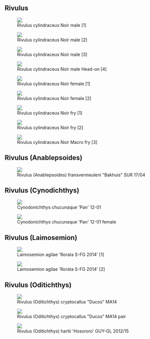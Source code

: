## Rivulus

<figure>
  <img src="https://thekillifish.net/index_ATTACHMENTS/20250923-cylindraceus_male_8236_OK.jpg" />
  <figcaption>Rivulus cylindraceus Noir male [1]</figcaption>
</figure>

<figure>
  <img src="https://thekillifish.net/index_ATTACHMENTS/DSC_0795_cylindraceus_LR.jpg" />
  <figcaption>Rivulus cylindraceus Noir male [2]</figcaption>
</figure>

<figure>
  <img src="https://thekillifish.net/index_ATTACHMENTS/20221204-DSC_8189-Enhanced-NR.jpg" />
  <figcaption>Rivulus cylindraceus Noir male [3] </figcaption>
</figure>

<figure>
  <img src="https://thekillifish.net/index_ATTACHMENTS/Riv_cylindraceus_headon.jpeg" />
  <figcaption>Rivulus cylindraceus Noir male Head-on [4] </figcaption>
</figure>


<figure>
  <img src="https://thekillifish.net/index_ATTACHMENTS/20250923-cylindraceus_female_8196_GOOD.jpg" />
  <figcaption>Rivulus cylindraceus Noir female [1]</figcaption>
</figure>

<figure>
  <img src="https://thekillifish.net/index_ATTACHMENTS/DSC_0876_cylindraceus_female_LR.jpg" />
  <figcaption>Rivulus cylindraceus Noir female [2]</figcaption>
</figure>

<figure>
  <img src="https://thekillifish.net/index_ATTACHMENTS/riv_cylindraceus_fry.jpeg" />
  <figcaption>Rivulus cylindraceus Noir fry [1]</figcaption>
</figure>

<figure>
  <img src="https://thekillifish.net/index_ATTACHMENTS/riv_cylindraceus_fry2.jpeg" />
  <figcaption>Rivulus cylindraceus Noir fry [2]</figcaption>
</figure>

<figure>
  <img src="https://thekillifish.net/index_ATTACHMENTS/20250516-R_cylindraceus_macro_16_BEST.jpg" />
  <figcaption>Rivulus cylindraceus Noir Macro fry [3]</figcaption>
</figure>

## Rivulus (Anablepsoides)

<figure>
  <img src="https://thekillifish.net/index_ATTACHMENTS/DSC_0942_fransvermuelini_LR.jpg" />
  <figcaption>Rivulus (Anablepsoides) fransvermeuleni "Bakhuis" SUR 17/04</figcaption>
</figure>

## Rivulus (Cynodichthys)

<figure>
  <img src="https://thekillifish.net/index_ATTACHMENTS/20211008-chucanaque_Male_DSC_6229.jpg" />
  <figcaption>Cynodonichthys chucunaque 'Pan' 12-01</figcaption>
</figure>

<figure>
  <img src="https://thekillifish.net/index_ATTACHMENTS/20211008_chucanaque-DSC_6150.jpg" />
  <figcaption>Cynodonichthys chucunaque 'Pan' 12-01 female</figcaption>
</figure>

## Rivulus (Laimosemion)

<figure>
  <img src="https://thekillifish.net/index_ATTACHMENTS/20210302-DSC_5007-Laimosemion_agilae_Enhanced-NR.jpg" />
  <figcaption>Laimosemion agilae 'Rorata S-FG 2014' [1]</figcaption>
</figure>

<figure>
  <img src="https://thekillifish.net/index_ATTACHMENTS/20210302-Laimosemion_agilae_Rorata_DSC_4850-Enhanced-NR.jpg" />
  <figcaption>Laimosemion agilae 'Rorata S-FG 2014' [2]</figcaption>
</figure>

## Rivulus (Oditichthys)

<figure>
  <img src="https://thekillifish.net/index_ATTACHMENTS/20250119-cryptocallus_male_5131.jpg" />
  <figcaption>Rivulus (Oditichthys) cryptocallus "Ducos" MA14</figcaption>
</figure>

<figure>
  <img src="https://thekillifish.net/index_ATTACHMENTS/20250119-cryptocallus_pair_5134.jpg" />
  <figcaption>Rivulus (Oditichthys) cryptocallus "Ducos" MA14 pair</figcaption>
</figure>

<figure>
  <img src="https://thekillifish.net/index_ATTACHMENTS/20190605-hartii_male_DSC_1236-Enhanced-NR.jpg" />
  <figcaption>Rivulus (Oditichthys) hartii 'Hosororo' GUY-GL 2012/15</figcaption>
</figure>
